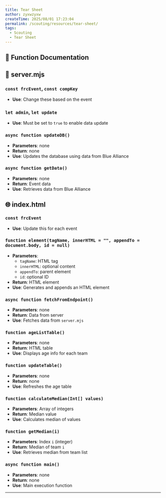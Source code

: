 ```yaml
---
title: Tear Sheet
author: zyxwzyxw
createTime: 2025/08/01 17:23:04
permalink: /scouting/resources/tear-sheet/
tags:
  - Scouting
  - Tear Sheet
---
```


## 🧠 Function Documentation

## 📁 server.mjs

### `const frcEvent`, `const compKey`

- **Use**: Change these based on the event

### `let admin`, `let update`

- **Use**: Must be set to `true` to enable data update

### `async function updateDB()`

- **Parameters**: none  
- **Return**: none  
- **Use**: Updates the database using data from Blue Alliance

### `async function getData()`

- **Parameters**: none  
- **Return**: Event data  
- **Use**: Retrieves data from Blue Alliance

## 🌐 index.html

### `const frcEvent`

- **Use**: Update this for each event

### `function element(tagName, innerHTML = "", appendTo = document.body, id = null)`

- **Parameters**:
  - `tagName`: HTML tag
  - `innerHTML`: optional content
  - `appendTo`: parent element
  - `id`: optional ID
- **Return**: HTML element  
- **Use**: Generates and appends an HTML element

### `async function fetchFromEndpoint()`

- **Parameters**: none  
- **Return**: Data from server  
- **Use**: Fetches data from `server.mjs`

### `function ageListTable()`

- **Parameters**: none  
- **Return**: HTML table  
- **Use**: Displays age info for each team

### `function updateTable()`

- **Parameters**: none  
- **Return**: none  
- **Use**: Refreshes the age table

### `function calculateMedian(Int[] values)`

- **Parameters**: Array of integers  
- **Return**: Median value  
- **Use**: Calculates median of values

### `function getMedian(i)`

- **Parameters**: Index `i` (integer)  
- **Return**: Median of team `i`  
- **Use**: Retrieves median from team list

### `async function main()`

- **Parameters**: none  
- **Return**: none  
- **Use**: Main execution function

---
